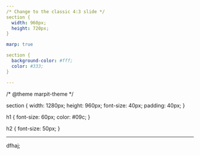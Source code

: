 ```yaml
---
/* Change to the classic 4:3 slide */
section {
  width: 960px;
  height: 720px;
}

marp: true

section {
  background-color: #fff;
  color: #333;
}

---
```


/* @theme marpit-theme */

section {
  width: 1280px;
  height: 960px;
  font-size: 40px;
  padding: 40px;
}

h1 {
  font-size: 60px;
  color: #09c;
}

h2 {
  font-size: 50px;
}

---

dfhaj;

